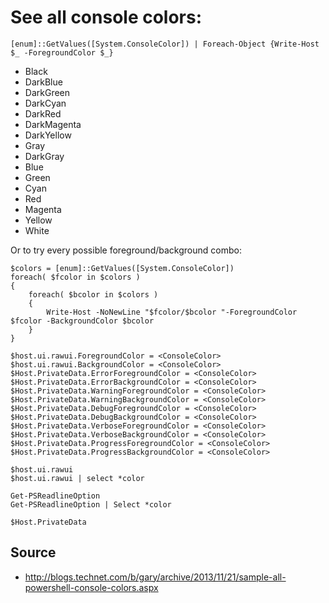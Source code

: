 ﻿# See all console colors:

	[enum]::GetValues([System.ConsoleColor]) | Foreach-Object {Write-Host $_ -ForegroundColor $_}

 * Black
 * DarkBlue
 * DarkGreen
 * DarkCyan
 * DarkRed
 * DarkMagenta
 * DarkYellow
 * Gray
 * DarkGray
 * Blue
 * Green
 * Cyan
 * Red
 * Magenta
 * Yellow
 * White

Or to try every possible foreground/background combo:

	$colors = [enum]::GetValues([System.ConsoleColor])
	foreach( $fcolor in $colors )
	{
		foreach( $bcolor in $colors )
		{
			Write-Host -NoNewLine "$fcolor/$bcolor "-ForegroundColor $fcolor -BackgroundColor $bcolor
		}
	}

<!--  [enum]::GetValues([System.ConsoleColor]) | % { Write-Host " * $($_)" -f ($_) }  -->

	$host.ui.rawui.ForegroundColor = <ConsoleColor>
	$host.ui.rawui.BackgroundColor = <ConsoleColor>
	$Host.PrivateData.ErrorForegroundColor = <ConsoleColor>
	$Host.PrivateData.ErrorBackgroundColor = <ConsoleColor>
	$Host.PrivateData.WarningForegroundColor = <ConsoleColor>
	$Host.PrivateData.WarningBackgroundColor = <ConsoleColor>
	$Host.PrivateData.DebugForegroundColor = <ConsoleColor>
	$Host.PrivateData.DebugBackgroundColor = <ConsoleColor>
	$Host.PrivateData.VerboseForegroundColor = <ConsoleColor>
	$Host.PrivateData.VerboseBackgroundColor = <ConsoleColor>
	$Host.PrivateData.ProgressForegroundColor = <ConsoleColor>
	$Host.PrivateData.ProgressBackgroundColor = <ConsoleColor>

	$host.ui.rawui
	$host.ui.rawui | select *color

	Get-PSReadlineOption
	Get-PSReadlineOption | Select *color

	$Host.PrivateData

## Source

 * http://blogs.technet.com/b/gary/archive/2013/11/21/sample-all-powershell-console-colors.aspx
